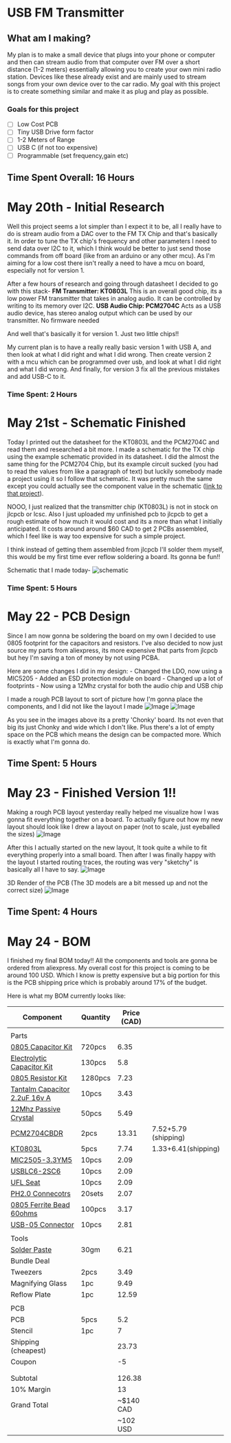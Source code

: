 # USB FM Transmitter

## What am I making?
My plan is to make a small device that plugs into your phone or computer and then can stream audio from that computer over FM over a short distance (1-2 meters) essentially allowing you to create your own mini radio station. Devices like these already exist and are mainly used to stream songs from your own device over to the car radio. My goal with this project is to create something similar and make it as plug and play as possible.
### Goals for this project
- [ ] Low Cost PCB
- [ ] Tiny USB Drive form factor
- [ ] 1-2 Meters of Range
- [ ] USB C (if not too expensive)
- [ ] Programmable (set frequency,gain etc)

## Time Spent Overall: 16 Hours



# May 20th - Initial Research

Well this project seems a lot simpler than I expect it to be, all I really have to do is stream audio from a DAC over to the FM TX Chip and that's basically it. In order to tune the TX chip's frequency and other parameters I need to send data over I2C to it, which I think would be better to just send those commands from off board (like from an arduino or any other mcu). As I'm aiming for a low cost there isn't really a need to have a mcu on board, especially not for version 1.

After a few hours of research and going through datasheet I decided to go with this stack-
**FM Transmitter: KT0803L**
This is an overall good chip, its a low power FM transmitter that takes in analog audio. It can be controlled by writing to its memory over I2C.
**USB Audio Chip: PCM2704C**
Acts as a USB audio device, has stereo analog output which can be used by our transmitter. No firmware needed

And well that's basically it for version 1. Just two little chips!!

My current plan is to have a really really basic version 1 with USB A, and then look at what I did right and what I did wrong. Then create version 2 with a mcu which can be programmed over usb, and look at what I did right and what I did wrong. And finally, for version 3  fix all the previous mistakes and add USB-C to it.

### Time Spent: 2 Hours

# May 21st - Schematic Finished

Today I printed out the datasheet for the KT0803L and the PCM2704C and read them and researched a bit more. I made a schematic for the TX chip using the example schematic provided in its datasheet. I did the almost the same thing for the PCM2704 Chip, but its example circuit sucked (you had to read the values from like a paragraph of text) but luckily somebody made a project using it so I follow that schematic. It was pretty much the same except you could actually see the component value in the schematic ([link to that project](https://electronics-diy.com/electronic_schematic.php?id=841)).

NOOO, I just realized that the transmitter chip (KT0803L) is not in stock on jlcpcb or lcsc. Also I just uploaded my unfinished pcb to jlcpcb to get a rough estimate of how much it would cost and its a more than what I initially anticipated. It costs around around $60 CAD to get 2 PCBs assembled, which I feel like is way too expensive for such a simple project.

I think instead of getting them assembled from jlcpcb I'll solder them myself, this would be my first time ever reflow soldering a board. Its gonna be fun!!

Schematic that I made today-
![schematic](https://hc-cdn.hel1.your-objectstorage.com/s/v3/af83e85940ecb59261206cbf19384f9d2510fa67_image.png)


### Time Spent: 5 Hours

# May 22 - PCB Design

Since I am now gonna be soldering the board on my own I decided to use 0805 footprint for the capacitors and resistors. I've also decided to now just source my parts from aliexpress, its more expensive that parts from jlcpcb but hey I'm saving a ton of money by not using PCBA.

Here are some changes I did in my design:
	- Changed the LDO, now using a MIC5205
	- Added an ESD protection module on board
	- Changed up a lot of footprints
	- Now using a 12Mhz crystal for both the audio chip and USB chip

I made a rough PCB layout to sort of picture how I'm gonna place the components, and I did not like the layout I made
![Image](https://hc-cdn.hel1.your-objectstorage.com/s/v3/5f6482caa5d6faa68402e135db835452918f18ac_image.png)
![Image](https://hc-cdn.hel1.your-objectstorage.com/s/v3/4146999fe2c6774e44338c689e3fc09f248009b6_image.png)

As you see in the images above its a pretty 'Chonky' board. Its not even that big its just Chonky and wide which I don't like. Plus there's a lot of empty space on the PCB which means the design can be compacted more. Which is exactly what I'm gonna do.


## Time Spent: 5 Hours

# May 23 - Finished Version 1!!

Making a rough PCB layout yesterday really helped me visualize how I was gonna fit everything together on a board. To actually figure out how my new layout should look like I drew a layout on paper (not to scale, just eyeballed the sizes)
![Image](https://hc-cdn.hel1.your-objectstorage.com/s/v3/e4038826925e8ae1f74b52d0a3f640805a439b97_20250523_205423.jpg)


After this I actually started on the new layout, It took quite a while to fit everything properly into a small board. Then after I was finally happy with the layout I started routing traces, the routing was very "sketchy" is basically all I have to say.
![Image](https://hc-cdn.hel1.your-objectstorage.com/s/v3/1bd92c12cc6bc86c89e2a5cd88386403effdc91f_image.png)

3D Render of the PCB (The 3D models are a bit messed up and not the correct size)
![Image](https://hc-cdn.hel1.your-objectstorage.com/s/v3/57e2fd79f1e99ef01cc38fb504fde52756f2584d_image.png)

## Time Spent: 4 Hours

# May 24 - BOM

I finished my final BOM today!!
All the components and tools are gonna be ordered from aliexpress. My overall cost for this project is coming to be around 100 USD. Which I know is pretty expensive but a big portion for this is the PCB shipping price which is probably around 17% of the budget.

Here is what my BOM currently looks like:

| Component                                                                                                                                                                                                                                                                                                                                                                                                                                                                                                                                                                                                                    | Quantity | Price (CAD) |                      |
| ---------------------------------------------------------------------------------------------------------------------------------------------------------------------------------------------------------------------------------------------------------------------------------------------------------------------------------------------------------------------------------------------------------------------------------------------------------------------------------------------------------------------------------------------------------------------------------------------------------------------------- | -------- | ----------- | -------------------- |
|                                                                                                                                                                                                                                                                                                                                                                                                                                                                                                                                                                                                                              |          |             |                      |
| Parts                                                                                                                                                                                                                                                                                                                                                                                                                                                                                                                                                                                                                        |          |             |                      |
| [0805 Capacitor Kit](https://www.aliexpress.com/item/1005002761630440.html?spm=a2g0o.productlist.main.12.1ad62905dqytq0&algo_pvid=9f42afed-8f0b-4de9-9272-2b562b665abc&algo_exp_id=9f42afed-8f0b-4de9-9272-2b562b665abc-11&pdp_ext_f=%7B%22order%22%3A%22950%22%2C%22eval%22%3A%221%22%7D&pdp_npi=4%40dis%21CAD%214.33%214.33%21%21%2122.02%2122.02%21%402103209b17480942696595443e20d7%2112000035928871084%21sea%21CA%216156843420%21X&curPageLogUid=w3nQna3xEjQR&utparam-url=scene%3Asearch%7Cquery_from%3A#nav-specification)                                                                                             | 720pcs   | 6.35        |                      |
| [Electrolytic Capacitor Kit](https://www.aliexpress.com/item/1005002966174626.html?spm=a2g0o.productlist.main.25.7b355ec5itDxCH&algo_pvid=09f0d9af-fb5b-4066-aa7b-c69599417b37&algo_exp_id=09f0d9af-fb5b-4066-aa7b-c69599417b37-34&pdp_ext_f=%7B%22order%22%3A%2218%22%2C%22eval%22%3A%221%22%7D&pdp_npi=4%40dis%21CAD%215.80%215.80%21%21%2129.48%2129.48%21%402103146c17480948308574208efe3f%2112000022996473500%21sea%21CA%216156843420%21X&curPageLogUid=CpK3C7SvqrPj&utparam-url=scene%3Asearch%7Cquery_from%3A#nav-specification)                                                                                      | 130pcs   | 5.8         |                      |
| [0805 Resistor Kit](https://www.aliexpress.com/item/1005005992897341.html?spm=a2g0o.productlist.main.7.21d23610rkF9Se&aem_p4p_detail=20250524070816172768171854600004909889&algo_pvid=f1c15e59-4e2b-4b28-87c8-cf0bb22661a9&algo_exp_id=f1c15e59-4e2b-4b28-87c8-cf0bb22661a9-6&pdp_ext_f=%7B%22order%22%3A%22119%22%2C%22eval%22%3A%221%22%7D&pdp_npi=4%40dis%21CAD%2120.58%2120.58%21%21%21104.68%21104.68%21%402103247417480956959393156e3f21%2112000035234708078%21sea%21CA%216156843420%21X&curPageLogUid=Wb6qvwkYF820&utparam-url=scene%3Asearch%7Cquery_from%3A&search_p4p_id=20250524070816172768171854600004909889_3) | 1280pcs  | 7.23        |                      |
| [Tantalm Capacitor 2.2uF 16v A](https://www.aliexpress.com/item/1005005042545390.html?spm=a2g0o.productlist.main.11.2c6b5fd1U0jqfE&algo_pvid=f1e690bf-7e6e-4bc3-9299-75dd64c10f9b&algo_exp_id=f1e690bf-7e6e-4bc3-9299-75dd64c10f9b-10&pdp_ext_f=%7B%22order%22%3A%22261%22%2C%22eval%22%3A%221%22%7D&pdp_npi=4%40dis%21CAD%213.04%213.04%21%21%212.15%212.15%21%40210308a417480981987135284eea5a%2112000031427859321%21sea%21CA%216156843420%21X&curPageLogUid=bF8pGhfrkP5O&utparam-url=scene%3Asearch%7Cquery_from%3A#nav-specification)                                                                                    | 10pcs    | 3.43        |                      |
| [12Mhz Passive Crystal](https://www.aliexpress.com/item/1005002811562344.html?spm=a2g0o.productlist.main.38.6c9a598d5Tac6B&algo_pvid=f8379163-ed24-4071-9f9b-fefec374d0a3&algo_exp_id=f8379163-ed24-4071-9f9b-fefec374d0a3-35&pdp_ext_f=%7B%22order%22%3A%2218%22%2C%22eval%22%3A%221%22%7D&pdp_npi=4%40dis%21CAD%214.91%214.91%21%21%213.47%213.47%21%402101c5b117480986608027686e3967%2112000022310436034%21sea%21CA%216156843420%21X&curPageLogUid=yTV81qYrBppk&utparam-url=scene%3Asearch%7Cquery_from%3A#nav-specification)                                                                                             | 50pcs    | 5.49        |                      |
| [PCM2704CBDR](https://www.aliexpress.com/item/1005006178208832.html?spm=a2g0o.productlist.main.10.671aq10Fq10FYx&algo_pvid=3b9f54fa-14b4-4f3e-94a3-424dc3a72d73&algo_exp_id=3b9f54fa-14b4-4f3e-94a3-424dc3a72d73-9&pdp_ext_f=%7B%22order%22%3A%221%22%2C%22eval%22%3A%221%22%7D&pdp_npi=4%40dis%21CAD%213.76%213.76%21%21%2119.14%2119.14%21%402103146c17480992882016352efe3a%2112000036152869873%21sea%21CA%216156843420%21X&curPageLogUid=GisZn7bGEbuL&utparam-url=scene%3Asearch%7Cquery_from%3A#nav-specification)                                                                                                       | 2pcs     | 13.31       | 7.52+5.79 (shipping) |
| [KT0803L](https://www.aliexpress.com/item/32828673835.html?spm=a2g0o.productlist.similar_items.3.5243235dOU7B1h&utparam-url=scene%3Aimage_search%7Cquery_from%3Adetail_bigimg&algo_pvid=0ef55989-f3c9-49ec-bc6a-b4e6b01b3310&algo_exp_id=0ef55989-f3c9-49ec-bc6a-b4e6b01b3310&pdp_ext_f=%7B%22order%22%3A%221%22%7D&pdp_npi=4%40dis%21CAD%211.49%211.33%21%21%211.05%210.94%21%402103247017480996638214825e040e%2164958483320%21sea%21CA%216156843420%21X)                                                                                                                                                                   | 5pcs     | 7.74        | 1.33+6.41(shipping)  |
| [MIC2505-3.3YM5](https://www.aliexpress.com/item/32595255653.html?spm=a2g0o.productlist.main.14.54d54906k2u2oc&algo_pvid=e5a6e836-f5f6-43e4-b3b3-0553ef8f021b&algo_exp_id=e5a6e836-f5f6-43e4-b3b3-0553ef8f021b-13&pdp_ext_f=%7B%22order%22%3A%22-1%22%2C%22eval%22%3A%221%22%7D&pdp_npi=4%40dis%21CAD%212.09%212.09%21%21%211.48%211.48%21%402101c71a17480998981402161ef520%2159008522830%21sea%21CA%216156843420%21X&curPageLogUid=XnDRlpEgSi8c&utparam-url=scene%3Asearch%7Cquery_from%3A#nav-specification)                                                                                                               | 10pcs    | 2.09        |                      |
| [USBLC6-2SC6](https://www.aliexpress.com/item/32807108222.html?spm=a2g0o.productlist.main.2.3ea915aakZazLq&algo_pvid=fe94c163-20ec-4fb6-af12-6d988e45306e&algo_exp_id=fe94c163-20ec-4fb6-af12-6d988e45306e-1&pdp_ext_f=%7B%22order%22%3A%222%22%2C%22eval%22%3A%221%22%7D&pdp_npi=4%40dis%21CAD%212.09%212.09%21%21%211.48%211.48%21%402101effb17481010546064726e51ab%2164418054278%21sea%21CA%216156843420%21X&curPageLogUid=u937ovoEYfCO&utparam-url=scene%3Asearch%7Cquery_from%3A)                                                                                                                                       | 10pcs    | 2.09        |                      |
| [UFL Seat](https://www.aliexpress.com/item/1005005916203605.html?spm=a2g0o.productlist.main.11.7d0d4cd0fKJh2n&algo_pvid=fda16b18-6d0d-456d-b517-08ddb9614198&algo_exp_id=fda16b18-6d0d-456d-b517-08ddb9614198-10&pdp_ext_f=%7B%22order%22%3A%22588%22%2C%22eval%22%3A%221%22%7D&pdp_npi=4%40dis%21CAD%212.09%212.09%21%21%211.48%211.48%21%402103277f17481011475422550edb47%2112000034837053221%21sea%21CA%216156843420%21X&curPageLogUid=47HzKROWdbfl&utparam-url=scene%3Asearch%7Cquery_from%3A)                                                                                                                           | 10pcs    | 2.09        |                      |
| [PH2.0 Connecotrs](https://www.aliexpress.com/item/32965581442.html?spm=a2g0o.productlist.main.2.42678H8n8H8nqe&algo_pvid=cb4bad30-a40d-4218-b469-90ba75ea5a75&algo_exp_id=cb4bad30-a40d-4218-b469-90ba75ea5a75-1&pdp_ext_f=%7B%22order%22%3A%22233%22%2C%22eval%22%3A%221%22%7D&pdp_npi=4%40dis%21CAD%212.07%212.07%21%21%211.46%211.46%21%402103146f17481015580485093ef943%2166577618497%21sea%21CA%216156843420%21X&curPageLogUid=1rvOMPtBGyD7&utparam-url=scene%3Asearch%7Cquery_from%3A)                                                                                                                                | 20sets   | 2.07        |                      |
| [0805 Ferrite Bead 60ohms](https://www.aliexpress.com/item/1005005265371362.html?spm=a2g0o.productlist.main.11.23639kHJ9kHJDO&algo_pvid=bfb978a0-5eef-48e2-ad1c-7a52b31f6655&algo_exp_id=bfb978a0-5eef-48e2-ad1c-7a52b31f6655-10&pdp_ext_f=%7B%22order%22%3A%2286%22%2C%22eval%22%3A%221%22%7D&pdp_npi=4%40dis%21CAD%213.17%213.17%21%21%212.24%212.24%21%402103247017481016511055504e0411%2112000032413773729%21sea%21CA%216156843420%21X&curPageLogUid=DJPiRoFviDjW&utparam-url=scene%3Asearch%7Cquery_from%3A)                                                                                                            | 100pcs   | 3.17        |                      |
| [USB-05 Connector](https://www.aliexpress.com/item/1005005865561469.html?spm=a2g0o.productlist.main.2.37e1mI49mI49NH&algo_pvid=31c463bf-784d-41e5-b117-d4fca306cf3d&algo_exp_id=31c463bf-784d-41e5-b117-d4fca306cf3d-1&pdp_ext_f=%7B%22order%22%3A%22621%22%2C%22eval%22%3A%221%22%7D&pdp_npi=4%40dis%21CAD%212.72%212.72%21%21%2113.82%2113.82%21%4021030ea417481017727825938ef922%2112000036453720810%21sea%21CA%216156843420%21X&curPageLogUid=zE7LyZRQbXZ6&utparam-url=scene%3Asearch%7Cquery_from%3A#nav-specification)                                                                                                 | 10pcs    | 2.81        |                      |
|                                                                                                                                                                                                                                                                                                                                                                                                                                                                                                                                                                                                                              |          |             |                      |
| Tools                                                                                                                                                                                                                                                                                                                                                                                                                                                                                                                                                                                                                        |          |             |                      |
| [Solder Paste](https://www.aliexpress.com/item/1005007912815924.html?spm=a2g0o.productlist.main.3.7f70h0kwh0kwmF&algo_pvid=e2100f66-5052-41ca-94bf-70fcd3441062&algo_exp_id=e2100f66-5052-41ca-94bf-70fcd3441062-2&pdp_ext_f=%7B%22order%22%3A%221575%22%2C%22eval%22%3A%221%22%7D&pdp_npi=4%40dis%21CAD%214.87%214.69%21%21%2124.77%2123.87%21%40210337bc17481039953196313e7a8a%2112000042818005959%21sea%21CA%216156843420%21X&curPageLogUid=ZjIZ05FJpMdH&utparam-url=scene%3Asearch%7Cquery_from%3A)                                                                                                                      | 30gm     | 6.21        |                      |
| Bundle Deal                                                                                                                                                                                                                                                                                                                                                                                                                                                                                                                                                                                                                  |          |             |                      |
| Tweezers                                                                                                                                                                                                                                                                                                                                                                                                                                                                                                                                                                                                                     | 2pcs     | 3.49        |                      |
| Magnifying Glass                                                                                                                                                                                                                                                                                                                                                                                                                                                                                                                                                                                                             | 1pc      | 9.49        |                      |
| Reflow Plate                                                                                                                                                                                                                                                                                                                                                                                                                                                                                                                                                                                                                 | 1pc      | 12.59       |                      |
|                                                                                                                                                                                                                                                                                                                                                                                                                                                                                                                                                                                                                              |          |             |                      |
| PCB                                                                                                                                                                                                                                                                                                                                                                                                                                                                                                                                                                                                                          |          |             |                      |
| PCB                                                                                                                                                                                                                                                                                                                                                                                                                                                                                                                                                                                                                          | 5pcs     | 5.2         |                      |
| Stencil                                                                                                                                                                                                                                                                                                                                                                                                                                                                                                                                                                                                                      | 1pc      | 7           |                      |
| Shipping (cheapest)                                                                                                                                                                                                                                                                                                                                                                                                                                                                                                                                                                                                          |          | 23.73       |                      |
| Coupon                                                                                                                                                                                                                                                                                                                                                                                                                                                                                                                                                                                                                       |          | -5          |                      |
|                                                                                                                                                                                                                                                                                                                                                                                                                                                                                                                                                                                                                              |          |             |                      |
|                                                                                                                                                                                                                                                                                                                                                                                                                                                                                                                                                                                                                              |          |             |                      |
| Subtotal                                                                                                                                                                                                                                                                                                                                                                                                                                                                                                                                                                                                                     |          | 126.38      |                      |
| 10% Margin                                                                                                                                                                                                                                                                                                                                                                                                                                                                                                                                                                                                                   |          | 13          |                      |
| Grand Total                                                                                                                                                                                                                                                                                                                                                                                                                                                                                                                                                                                                                  |          | ~$140 CAD   |                      |
|                                                                                                                                                                                                                                                                                                                                                                                                                                                                                                                                                                                                                              |          | ~102 USD    |                      |
